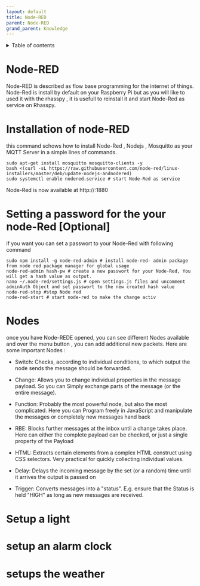 ```yaml
---
layout: default
title: Node-RED
parent: Node-RED
grand_parent: Knowledge
---
```


<details close markdown="block">
  <summary>
    Table of contents
  </summary>
  {: .text-delta }
1. TOC
{:toc}
</details>

# Node-RED

Node-RED is described as flow base programming for the internet of things. Node-Red  is install by default on your Raspberry Pi but as you will like to used it with the rhasspy , it is  usefull to reinstall it and start Node-Red as service on Rhasspy.

# Installation of node-RED

this command schows how to install Node-Red , Nodejs , Mosquitto as your MQTT Server in a simple lines of commands.

```
sudo apt-get install mosquitto mosquitto-clients -y
bash <(curl -sL https://raw.githubusercontent.com/node-red/linux-installers/master/deb/update-nodejs-andnodered)
sudo systemctl enable nodered.service # start Node-Red as service

```
Node-Red is now available at http://<hostname>:1880 

# Setting a password for the your node-Red [Optional]

if you want you can set a passwort to your Node-Red  with following command 
```
sudo npm install -g node-red-admin # install node-red- admin package from node red package manager for global usage
node-red-admin hash-pw # create a new passwort for your Node-Red, You will get a hash value as output.
nano ~/.node-red/settings.js # open settings.js files and uncomment adminAuth Object and set passwort to the new created hash value 
node-red-stop #stop Node red
node-red-start # start node-red to make the change activ

```
# Nodes

once you have Node-REDE opened, you can see different Nodes available and over the menu button , you can add additional new packets.
Here are some important Nodes : 

- Switch: Checks, according to individual conditions, to which output the node sends the message
should be forwarded.

- Change: Allows you to change individual properties in the message payload. So you can
Simply exchange parts of the message (or the entire message).
- Function: Probably the most powerful node, but also the most complicated. Here you can
Program freely in JavaScript and manipulate the messages or completely new messages
hand back
- RBE: Blocks further messages at the inbox until a change takes place. Here can
either the complete payload can be checked, or just a single property of the
Payload
- HTML: Extracts certain elements from a complex HTML construct using CSS selectors. Very practical for quickly collecting individual values.
- Delay: Delays the incoming message by the set (or a random) time until it arrives
the output is passed on
- Trigger: Converts messages into a "status". E.g. ensure that the
Status is held "HIGH" as long as new messages are received.

# Setup a light

# setup an alarm clock

# setups the weather